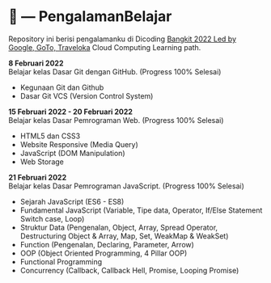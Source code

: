 # :hugs: — PengalamanBelajar
Repository ini berisi pengalamanku di Dicoding [Bangkit 2022 Led by Google, GoTo, Traveloka](https://grow.google/intl/id_id/bangkit/) Cloud Computing Learning path.

**8 Februari 2022** <br>
Belajar kelas Dasar Git dengan GitHub. (Progress 100% Selesai)
  - Kegunaan Git dan Github
  - Dasar Git VCS (Version Control System)

**15 Februari 2022 - 20 Februari 2022** <br>
Belajar kelas Dasar Pemrograman Web. (Progress 100% Selesai)
  - HTML5 dan CSS3
  - Website Responsive (Media Query)
  - JavaScript (DOM Manipulation)
  - Web Storage

**21 Februari 2022** <br>
Belajar kelas Dasar Pemrograman JavaScript. (Progress 100% Selesai)
  - Sejarah JavaScript (ES6 - ES8)
  - Fundamental JavaScript (Variable, Tipe data, Operator, If/Else Statement Switch case, Loop)
  - Struktur Data (Pengenalan, Object, Array, Spread Operator, Destructuring Object & Array, Map, Set, WeakMap & WeakSet)
  - Function (Pengenalan, Declaring, Parameter, Arrow)
  - OOP (Object Oriented Programming, 4 Pillar OOP)
  - Functional Programming
  - Concurrency (Callback, Callback Hell, Promise, Looping Promise)
